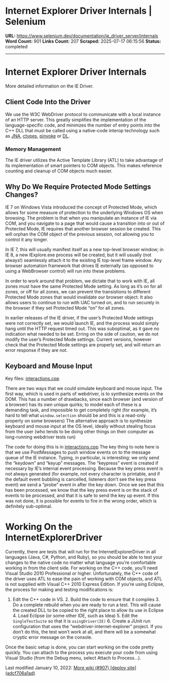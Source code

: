 # Internet Explorer Driver Internals | Selenium

**URL:** https://www.selenium.dev/documentation/ie_driver_server/internals
**Word Count:** 901
**Links Count:** 207
**Scraped:** 2025-07-17 06:15:56
**Status:** completed

---

# Internet Explorer Driver Internals

More detailed information on the IE Driver.

## Client Code Into the Driver

We use the W3C WebDriver protocol to communicate with a local instance of an HTTP server. This greatly simplifies the implementation of the language-specific code, and minimzes the number of entry points into the C++ DLL that must be called using a native-code interop technology such as [JNA](https://jna.dev.java.net/), [ctypes](http://docs.python.org/library/ctypes.html), [pinvoke](http://msdn.microsoft.com/en-us/library/aa446536.aspx) or [DL](http://www.ruby-doc.org/stdlib/libdoc/dl/rdoc/index.html).

### Memory Management

The IE driver utilizes the Active Template Library \(ATL\) to take advantage of its implementation of smart pointers to COM objects. This makes reference counting and cleanup of COM objects much easier.

## Why Do We Require Protected Mode Settings Changes?

IE 7 on Windows Vista introduced the concept of Protected Mode, which allows for some measure of protection to the underlying Windows OS when browsing. The problem is that when you manipulate an instance of IE via COM, and you navigate to a page that would cause a transition into or out of Protected Mode, IE requires that another browser session be created. This will orphan the COM object of the previous session, not allowing you to control it any longer.

In IE 7, this will usually manifest itself as a new top-level browser window; in IE 8, a new IExplore.exe process will be created, but it will usually \(not always\!\) seamlessly attach it to the existing IE top-level frame window. Any browser automation framework that drives IE externally \(as opposed to using a WebBrowser control\) will run into these problems.

In order to work around that problem, we dictate that to work with IE, all zones must have the same Protected Mode setting. As long as it’s on for all zones, or off for all zones, we can prevent the transistions to different Protected Mode zones that would invalidate our browser object. It also allows users to continue to run with UAC turned on, and to run securely in the browser if they set Protected Mode “on” for all zones.

In earlier releases of the IE driver, if the user’s Protected Mode settings were not correctly set, we would launch IE, and the process would simply hang until the HTTP request timed out. This was suboptimal, as it gave no indication what needed to be set. Erring on the side of caution, we do not modify the user’s Protected Mode settings. Current versions, however check that the Protected Mode settings are properly set, and will return an error response if they are not.

## Keyboard and Mouse Input

Key files: [interactions.cpp](https://github.com/SeleniumHQ/selenium/blob/master/cpp/webdriver-interactions/interactions.cpp)

There are two ways that we could simulate keyboard and mouse input. The first way, which is used in parts of webdriver, is to synthesize events on the DOM. This has a number of drawbacks, since each browser \(and version of a browser\) has its own unique quirks; to model each of these is a demanding task, and impossible to get completely right \(for example, it’s hard to tell what `window.selection` should be and this is a read-only property on some browsers\) The alternative approach is to synthesize keyboard and mouse input at the OS level, ideally without stealing focus from the user \(who tends to be doing other things on their computer as long-running webdriver tests run\)

The code for doing this is in [interactions.cpp](https://github.com/SeleniumHQ/selenium/blob/master/cpp/webdriver-interactions/interactions.cpp) The key thing to note here is that we use PostMessages to push window events on to the message queue of the IE instance. Typing, in particular, is interesting: we only send the “keydown” and “keyup” messages. The “keypress” event is created if necessary by IE’s internal event processing. Because the key press event is not always generated \(for example, not every character is printable, and if the default event bubbling is cancelled, listeners don’t see the key press event\) we send a “probe” event in after the key down. Once we see that this has been processed, we know that the key press event is on the stack of events to be processed, and that it is safe to send the key up event. If this was not done, it is possible for events to fire in the wrong order, which is definitely sub-optimal.

# Working On the InternetExplorerDriver

Currently, there are tests that will run for the InternetExplorerDriver in all languages \(Java, C\#, Python, and Ruby\), so you should be able to test your changes to the native code no matter what language you’re comfortable working in from the client side. For working on the C++ code, you’ll need Visual Studio 2010 Professional or higher. Unfortunately, the C++ code of the driver uses ATL to ease the pain of working with COM objects, and ATL is not supplied with Visual C++ 2010 Express Edition. If you’re using Eclipse, the process for making and testing modifications is:

  1. Edit the C++ code in VS.   2. Build the code to ensure that it compiles   3. Do a complete rebuild when you are ready to run a test. This will cause the created DLL to be copied to the right place to allow its use in Eclipse   4. Load Eclipse \(or some other IDE, such as Idea\)   5. Edit the `SingleTestSuite` so that it is `usingDriver(IE)`   6. Create a JUnit run configuration that uses the “webdriver-internet-explorer” project. If you don’t do this, the test won’t work at all, and there will be a somewhat cryptic error message on the console.

Once the basic setup is done, you can start working on the code pretty quickly. You can attach to the process you execute your code from using Visual Studio \(from the Debug menu, select Attach to Process…\).

Last modified January 10, 2022: [More wiki \(\#907\) \[deploy site\] \(adcf706a1ad\)](https://github.com/SeleniumHQ/seleniumhq.github.io/commit/adcf706a1ad907d028dc57d10201a265972432af)